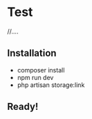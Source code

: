 # Test

//....
<!-- [APP DEMO](https://luisbardev-cuestionario.herokuapp.com/) -->

## Installation

- composer install
- npm run dev
- php artisan storage:link

## Ready!